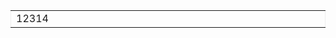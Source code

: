 <html xmlns="http://www.w3.org/1999/xhtml">
<head>
<meta http-equiv="Content-Type" content="text/html; charset=utf-8" />
<title>無標題文件</title>
</head>

<body>
<table border="1" cellpadding="0" cellspacing="0"  style="border:2px;">
	<tr>
    	<td width="500">
        	12314
        </td>
    </tr>
</table>
</body>
</html>


